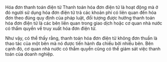 Hóa đơn thanh toán điện tử
Thanh toán hóa đơn điện tử là hoạt động mà ở đó người sử dụng hóa đơn điện tử trả các khoản phí có liên quan đến hóa đơn theo đúng quy định của pháp luật, đối tượng được hưởng thanh toán hóa đơn điện tử là các bên liên quan trong giao dịch hoặc cơ quan nhà nước có thẩm quyền về truy xuất hóa đơn điện tử.

Như vậy, có thể thấy rằng, thanh toán hóa đơn điện tử không đơn thuần là thao tác của một bên mà nó được tiến hành đa chiều bởi nhiều bên. Bên cạnh đó, cơ quan nhà nước có thẩm quyền cũng có thể giám sát việc thanh toán của doanh nghiệp.
